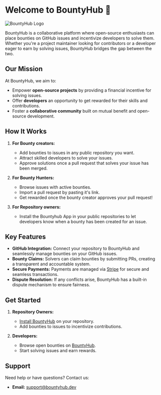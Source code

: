 # Welcome to BountyHub 👋

![BountyHub Logo](https://bountyhub.s3.fr-par.scw.cloud/bountyhub-logo.png)

BountyHub is a collaborative platform where open-source enthusiasts can place bounties on GitHub issues and incentivize developers to solve them. Whether you're a project maintainer looking for contributors or a developer eager to earn by solving issues, BountyHub bridges the gap between the two.

## Our Mission

At BountyHub, we aim to:
- Empower **open-source projects** by providing a financial incentive for solving issues.
- Offer **developers** an opportunity to get rewarded for their skills and contributions.
- Foster a **collaborative community** built on mutual benefit and open-source development.

## How It Works

1. **For Bounty creators:**
   - Add bounties to issues in any public repository you want.
   - Attract skilled developers to solve your issues.
   - Approve solutions once a pull request that solves your issue has been merged.

2. **For Bounty Hunters:**
   - Browse issues with active bounties.
   - Import a pull request by pasting it's link.
   - Get rewarded once the bounty creator approves your pull request!
2. **For Repository owners:**
   - Install the Bountyhub App in your public repositories to let developers know when a bounty has been created for an issue.

## Key Features

- **GitHub Integration:** Connect your repository to BountyHub and seamlessly manage bounties on your GitHub issues.
- **Bounty Claims:** Solvers can claim bounties by submitting PRs, creating a transparent and accountable system.
- **Secure Payments:** Payments are managed via [Stripe](https://stripe.com/) for secure and seamless transactions.
- **Dispute Resolution:** If any conflicts arise, BountyHub has a built-in dispute mechanism to ensure fairness.

## Get Started

1. **Repository Owners:**
   - [Install BountyHub](https://github.com/apps/bountyhub) on your repository.
   - Add bounties to issues to incentivize contributions.

2. **Developers:**
   - Browse open bounties on [BountyHub](https://bountyhub.dev).
   - Start solving issues and earn rewards.

## Support

Need help or have questions? Contact us:
- **Email:** [support@bountyhub.dev](mailto:support@bountyhub.dev)
